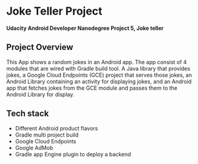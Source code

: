 # Joke Teller Project

**Udacity Android Developer Nanodegree Project 5, Joke teller**

## Project Overview
This App shows a random jokes in an Android app. The app consist of 4 modules that are wired with
Gradle build tool.  A Java library that provides jokes, a Google Cloud Endpoints (GCE) project that
serves those jokes, an Android Library containing an activity for displaying jokes, and an Android 
app that fetches jokes from the GCE module and passes them to the Android Library for display.

## Tech stack
* Different Android product flavors
* Gradle multi project build
* Google Cloud Endpoints
* Google AdMob
* Gradle app Engine plugin to deploy a backend
